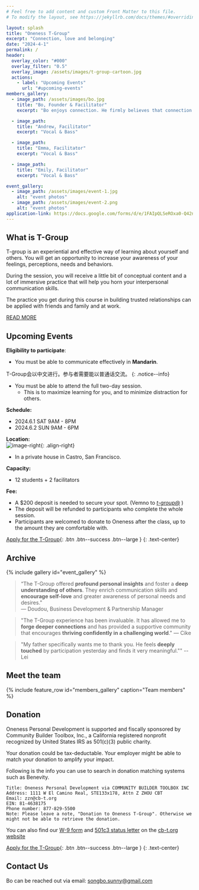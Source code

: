 ```yaml
---
# Feel free to add content and custom Front Matter to this file.
# To modify the layout, see https://jekyllrb.com/docs/themes/#overriding-theme-defaults

layout: splash
title: "Oneness T-Group"
excerpt: "Connection, love and belonging"
date: "2024-4-1"
permalink: /
header:
  overlay_color: "#000"
  overlay_filter: "0.5"
  overlay_image: /assets/images/t-group-cartoon.jpg
  actions:
    - label: "Upcoming Events"
      url: "#upcoming-events"
members_gallery:
  - image_path: /assets/images/bo.jpg
    title: "Bo, Founder & Facilitator"
    excerpt: "Bo enjoys connection. He firmly believes that connection makes purpose and meaning for life. He also believes, and has demonstrated, that a T-Group consisting of twelve individuals can ultimately unite as one."

  - image_path: 
    title: "Andrew, Facilitator"
    excerpt: "Vocal & Bass"

  - image_path:
    title: "Emma, Facilitator"
    excerpt: "Vocal & Bass"

  - image_path: 
    title: "Emily, Facilitator"
    excerpt: "Vocal & Bass"

event_gallery:
  - image_path: /assets/images/event-1.jpg
    alt: "event photos"
  - image_path: /assets/images/event-2.png
    alt: "event photos"
application-link: https://docs.google.com/forms/d/e/1FAIpQLSeROxa0-Q42naWpytfOuP-aMKuOZcW_73PMAw2JE1TueOHQWg/viewform
---
```



## What is T-Group

T-group is an experiential and effective way of learning about yourself and others. You will get an opportunity to increase your awareness of your feelings, perceptions, needs and behaviors.

During the session, you will receive a little bit of conceptual content and a lot of immersive practice that will help you horn your interpersonal communication skills. 

The practice you get during this course in building trusted relationships can be applied with friends and family and at work.

[READ MORE](./assets/files/power-of-t-group.pdf)

## Upcoming Events

**Eligibility to participate**:

- You must be able to communicate effectively in **Mandarin**. 

T-Group会以中文进行。参与者需要能以普通话交流。
{: .notice--info}

- You must be able to attend the full two-day session.
  - This is to maximize learning for you, and to minimize distraction for others.

**Schedule:** 

- 2024.6.1 SAT 9AM - 8PM
- 2024.6.2 SUN 9AM - 6PM

**Location:**  
![image-right](/assets/images/bo.jgp){: .align-right}
- In a private house in Castro, San Francisco.



**Capacity:** 
- 12 students + 2 facilitators

**Fee:** 
- A $200 deposit is needed to secure your spot. (Vemno to *[t-group@](https://account.venmo.com/u/t-group)* )
- The deposit will be refunded to participants who complete the whole session. 
- Participants are welcomed to donate to Oneness after the class, up to the amount they are comfortable with. 



[Apply for the T-Group]({{page.application-link}}){: .btn .btn--success .btn--large }
{: .text-center}


## Archive

{% include gallery id="event_gallery" %}

> “The T-Group offered **profound personal insights** and foster a **deep understanding of others**. They enrich communication skills and **encourage self-love** and greater awareness of personal needs and desires."  
— Doudou, Business Development & Partnership Manager

> "The T-Group experience has been invaluable. It has allowed me to **forge deeper connections** and has provided a supportive community that encourages **thriving confidently in a challenging world**." 
 — Cike

> "My father specifically wants me to thank you. He feels **deeply touched** by participation yesterday and finds it very meaningful.""
-- Lei


## Meet the team

{% include feature_row id="members_gallery" caption="Team members" %}


## Donation

Oneness Personal Development is supported and fiscally sponsored by Community Builder Toolbox, Inc., a California registered nonprofit recognized by United States IRS as 501(c)(3) public charity.

Your donation could be tax-deductable. Your employer might be able to match your donation to amplify your impact.

Following is the info you can use to search in donation matching systems such as Benevity. 

    Title: Oneness Personal Development via COMMUNITY BUILDER TOOLBOX INC
    Address: 1111 W El Camino Real, STE133x178, Attn Z ZHOU CBT
    Email: zzn@cb-t.org 
    EIN: 81-4638175 
    Phone number: 877-829-5500
    Note: Please leave a note, "Donation to Oneness T-Group". Otherwise we might not be able to retrieve the donation.

You can also find our [W-9 form](https://www.cb-t.org/files/2019-W9.pdf) and [501c3 status letter](https://www.cb-t.org/files/501c3-letter-2019.pdf) on the [cb-t.org website](https://cb-t.org/)


[Apply for the T-Group]({{page.application-link}}){: .btn .btn--success .btn--large }
{: .text-center}

## Contact Us

Bo can be reached out via email: [songbo.sunny@gmail.com](mailto:songbo.sunny@gmail.com)

